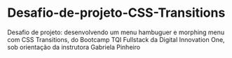 # Desafio-de-projeto-CSS-Transitions
Desafio de projeto: desenvolvendo um menu hambuguer e morphing menu com CSS Transitions, do Bootcamp TQI Fullstack da Digital Innovation One, sob orientação da instrutora Gabriela Pinheiro
